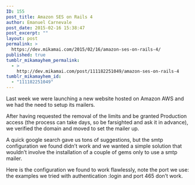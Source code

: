 ```yaml
---
ID: 155
post_title: Amazon SES on Rails 4
author: Emanuel Carnevale
post_date: 2015-02-16 15:38:47
post_excerpt: ""
layout: post
permalink: >
  https://dev.mikamai.com/2015/02/16/amazon-ses-on-rails-4/
published: true
tumblr_mikamayhem_permalink:
  - >
    http://dev.mikamai.com/post/111182251049/amazon-ses-on-rails-4
tumblr_mikamayhem_id:
  - "111182251049"
---
```

<p>Last week we were launching a new website hosted on Amazon AWS and we had the need to setup its mailers.</p>

<p>After having requested the removal of the limits and be granted Production access (the process can take days, so be farsighted and ask it in advance), we verified the domain and moved to set the mailer up.</p>

<p>A quick google search gave us tons of suggestions, but the smtp configuration we found didn&rsquo;t work and we wanted a simple solution that wouldn&rsquo;t involve the installation of a couple of gems only to use a smtp mailer.</p>

<p>Here is the configuration we found to work flawlessly, note the port we use: the examples we tried with authentication :login and port 465 don&rsquo;t work.</p>